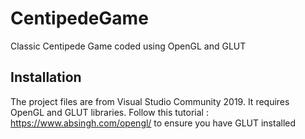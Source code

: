 # CentipedeGame
Classic Centipede Game coded using OpenGL and GLUT

## Installation
The project files are from Visual Studio Community 2019. It requires OpenGL and GLUT libraries. Follow this tutorial : https://www.absingh.com/opengl/ to ensure you have GLUT installed

